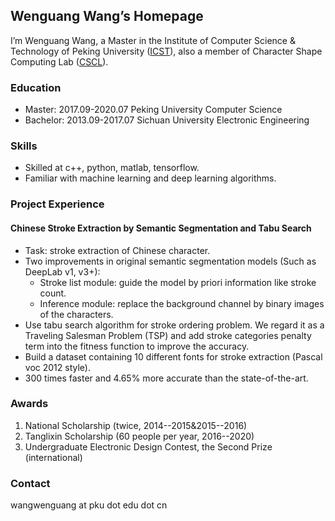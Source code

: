 ## Wenguang Wang’s Homepage
I’m Wenguang Wang, a Master in the Institute of Computer Science & Technology of Peking University ([ICST](http://www.icst.pku.edu.cn/)), also a member of Character Shape Computing Lab ([CSCL](http://59.108.48.27/cscl/)).
### Education
+ Master:   2017.09-2020.07   Peking University   Computer Science 
+ Bachelor: 2013.09-2017.07   Sichuan University  Electronic Engineering
### Skills
+ Skilled at c++, python, matlab, tensorflow.
+ Familiar with machine learning and deep learning algorithms.
### Project Experience
#### Chinese Stroke Extraction by Semantic Segmentation and Tabu Search
+ Task: stroke extraction of Chinese character.
+ Two improvements in original semantic segmentation models (Such as DeepLab v1, v3+):
  + Stroke list module: guide the model by priori information like stroke count.
  + Inference module: replace the background channel by binary images of the characters.
+ Use tabu search algorithm for stroke ordering problem. We regard it as a Traveling Salesman Problem (TSP) and add stroke categories penalty term into the fitness function to improve the accuracy.
+ Build a dataset containing 10 different fonts for stroke extraction (Pascal voc 2012 style).
+ 300 times faster and 4.65% more accurate than the state-of-the-art.
### Awards
1. National Scholarship (twice, 2014--2015&2015--2016)
2. Tanglixin Scholarship (60 people per year, 2016--2020)
3. Undergraduate Electronic Design Contest, the Second Prize (international)
### Contact
wangwenguang at pku dot edu dot cn


